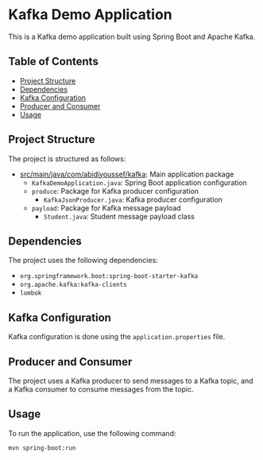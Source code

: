 # Kafka Demo Application

This is a Kafka demo application built using Spring Boot and Apache Kafka.

## Table of Contents

* [Project Structure](#project-structure)
* [Dependencies](#dependencies)
* [Kafka Configuration](#kafka-configuration)
* [Producer and Consumer](#producer-and-consumer)
* [Usage](#usage)

## Project Structure

The project is structured as follows:

* [src/main/java/com/abidiyoussef/kafka](cci:7://file:///C:/Users/Youssef/Downloads/kafka-demo/kafka-demo/src/main/java/com/abidiyoussef/kafka:0:0-0:0): Main application package
	+ `KafkaDemoApplication.java`: Spring Boot application configuration
	+ `produce`: Package for Kafka producer configuration
		- `KafkaJsonProducer.java`: Kafka producer configuration
	+ `payload`: Package for Kafka message payload
		- `Student.java`: Student message payload class

## Dependencies

The project uses the following dependencies:

* `org.springframework.boot:spring-boot-starter-kafka`
* `org.apache.kafka:kafka-clients`
* `lombok`

## Kafka Configuration

Kafka configuration is done using the `application.properties` file.

## Producer and Consumer

The project uses a Kafka producer to send messages to a Kafka topic, and a Kafka consumer to consume messages from the topic.

## Usage

To run the application, use the following command:

```bash
mvn spring-boot:run
